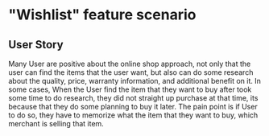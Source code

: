 # "Wishlist" feature scenario

## User Story
Many User are positive about the online shop approach, not only that the user can find the items that the user want, but also can do some research about the quality, price, warranty information, and additional benefit on it. In some cases, When the User find the item that they want to buy after took some time to do research, they did not straight up purchase at that time, its because that they do some planning to buy it later. The pain point is if User to do so, they have to memorize what the item that they want to buy, which merchant is selling that item.

